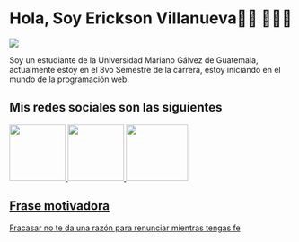 # Hola, Soy Erickson Villanueva👋🏾 👩🏾‍💻


<img src = "https://media.istockphoto.com/vectors/vector-line-web-banner-for-computer-science-vector-id1093972108">

Soy un estudiante de la Universidad Mariano Gálvez de Guatemala, actualmente estoy en el 8vo Semestre de la carrera, estoy iniciando en el mundo de la programación web.

## Mis redes sociales son las siguientes

<a href= "facebook.com"><img src= "https://upload.wikimedia.org/wikipedia/commons/thumb/c/cd/Facebook_logo_%28square%29.png/640px-Facebook_logo_%28square%29.png" width= "100" height="100"> 
<a href= "instagram.com"><img src= "https://cdn.icon-icons.com/icons2/1826/PNG/512/4202090instagramlogosocialsocialmedia-115598_115703.png" width= "100" height="100">
<a href= "twitter.com"><img src= "https://logodownload.org/wp-content/uploads/2014/09/twitter-logo-1.png" width= "110" height="100">
  
## Frase motivadora

Fracasar no te da una razón para renunciar mientras tengas fe
